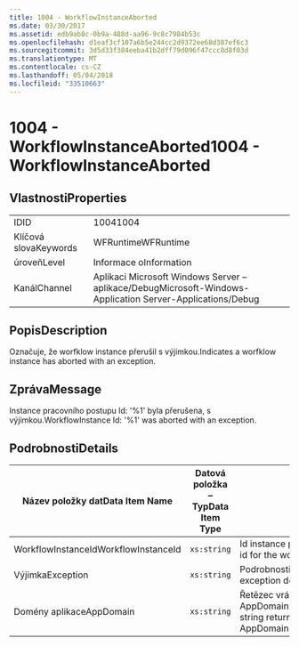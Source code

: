 ```yaml
---
title: 1004 - WorkflowInstanceAborted
ms.date: 03/30/2017
ms.assetid: edb9ab8c-0b9a-488d-aa96-9c8c7984b53c
ms.openlocfilehash: d1eaf3cf107a6b5e244cc2d9372ee68d387ef6c3
ms.sourcegitcommit: 3d5d33f384eeba41b2dff79d096f47ccc8d8f03d
ms.translationtype: MT
ms.contentlocale: cs-CZ
ms.lasthandoff: 05/04/2018
ms.locfileid: "33510663"
---
```

# <a name="1004---workflowinstanceaborted"></a><span data-ttu-id="a9172-102">1004 - WorkflowInstanceAborted</span><span class="sxs-lookup"><span data-stu-id="a9172-102">1004 - WorkflowInstanceAborted</span></span>
## <a name="properties"></a><span data-ttu-id="a9172-103">Vlastnosti</span><span class="sxs-lookup"><span data-stu-id="a9172-103">Properties</span></span>  
  
|||  
|-|-|  
|<span data-ttu-id="a9172-104">ID</span><span class="sxs-lookup"><span data-stu-id="a9172-104">ID</span></span>|<span data-ttu-id="a9172-105">1004</span><span class="sxs-lookup"><span data-stu-id="a9172-105">1004</span></span>|  
|<span data-ttu-id="a9172-106">Klíčová slova</span><span class="sxs-lookup"><span data-stu-id="a9172-106">Keywords</span></span>|<span data-ttu-id="a9172-107">WFRuntime</span><span class="sxs-lookup"><span data-stu-id="a9172-107">WFRuntime</span></span>|  
|<span data-ttu-id="a9172-108">úroveň</span><span class="sxs-lookup"><span data-stu-id="a9172-108">Level</span></span>|<span data-ttu-id="a9172-109">Informace o</span><span class="sxs-lookup"><span data-stu-id="a9172-109">Information</span></span>|  
|<span data-ttu-id="a9172-110">Kanál</span><span class="sxs-lookup"><span data-stu-id="a9172-110">Channel</span></span>|<span data-ttu-id="a9172-111">Aplikaci Microsoft Windows Server – aplikace/Debug</span><span class="sxs-lookup"><span data-stu-id="a9172-111">Microsoft-Windows-Application Server-Applications/Debug</span></span>|  
  
## <a name="description"></a><span data-ttu-id="a9172-112">Popis</span><span class="sxs-lookup"><span data-stu-id="a9172-112">Description</span></span>  
 <span data-ttu-id="a9172-113">Označuje, že worfklow instance přerušil s výjimkou.</span><span class="sxs-lookup"><span data-stu-id="a9172-113">Indicates a worfklow instance has aborted with an exception.</span></span>  
  
## <a name="message"></a><span data-ttu-id="a9172-114">Zpráva</span><span class="sxs-lookup"><span data-stu-id="a9172-114">Message</span></span>  
 <span data-ttu-id="a9172-115">Instance pracovního postupu Id: '%1' byla přerušena, s výjimkou.</span><span class="sxs-lookup"><span data-stu-id="a9172-115">WorkflowInstance Id: '%1' was aborted with an exception.</span></span>  
  
## <a name="details"></a><span data-ttu-id="a9172-116">Podrobnosti</span><span class="sxs-lookup"><span data-stu-id="a9172-116">Details</span></span>  
  
|<span data-ttu-id="a9172-117">Název položky dat</span><span class="sxs-lookup"><span data-stu-id="a9172-117">Data Item Name</span></span>|<span data-ttu-id="a9172-118">Datová položka – Typ</span><span class="sxs-lookup"><span data-stu-id="a9172-118">Data Item Type</span></span>|<span data-ttu-id="a9172-119">Popis</span><span class="sxs-lookup"><span data-stu-id="a9172-119">Description</span></span>|  
|--------------------|--------------------|-----------------|  
|<span data-ttu-id="a9172-120">WorkflowInstanceId</span><span class="sxs-lookup"><span data-stu-id="a9172-120">WorkflowInstanceId</span></span>|`xs:string`|<span data-ttu-id="a9172-121">Id instance pracovního postupu</span><span class="sxs-lookup"><span data-stu-id="a9172-121">The instance id for the workflow</span></span>|  
|<span data-ttu-id="a9172-122">Výjimka</span><span class="sxs-lookup"><span data-stu-id="a9172-122">Exception</span></span>|`xs:string`|<span data-ttu-id="a9172-123">Podrobnosti o výjimce pro výjimky</span><span class="sxs-lookup"><span data-stu-id="a9172-123">The exception details for the exception</span></span>|  
|<span data-ttu-id="a9172-124">Domény aplikace</span><span class="sxs-lookup"><span data-stu-id="a9172-124">AppDomain</span></span>|`xs:string`|<span data-ttu-id="a9172-125">Řetězec vrácený AppDomain.CurrentDomain.FriendlyName.</span><span class="sxs-lookup"><span data-stu-id="a9172-125">The string returned by AppDomain.CurrentDomain.FriendlyName.</span></span>|

